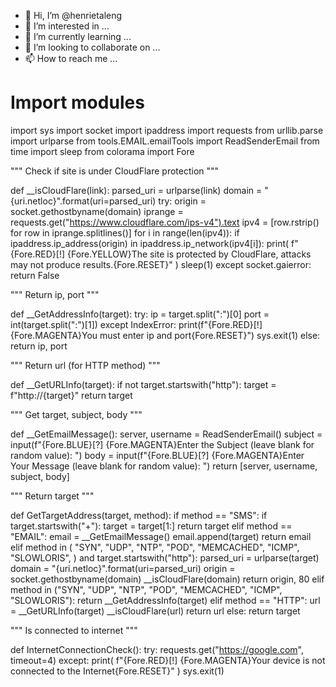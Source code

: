 - 👋 Hi, I’m @henrietaleng
- 👀 I’m interested in ...
- 🌱 I’m currently learning ...
- 💞️ I’m looking to collaborate on ...
- 📫 How to reach me ...

<!---
henrietaleng/henrietaleng is a ✨ special ✨ repository because its `README.md` (this file) appears on your GitHub profile.
You can click the Preview link to take a look at your changes.
--->
# Import modules
import sys
import socket
import ipaddress
import requests
from urllib.parse import urlparse
from tools.EMAIL.emailTools import ReadSenderEmail
from time import sleep
from colorama import Fore

""" Check if site is under CloudFlare protection """


def __isCloudFlare(link):
    parsed_uri = urlparse(link)
    domain = "{uri.netloc}".format(uri=parsed_uri)
    try:
        origin = socket.gethostbyname(domain)
        iprange = requests.get("https://www.cloudflare.com/ips-v4").text
        ipv4 = [row.rstrip() for row in iprange.splitlines()]
        for i in range(len(ipv4)):
            if ipaddress.ip_address(origin) in ipaddress.ip_network(ipv4[i]):
                print(
                    f"{Fore.RED}[!] {Fore.YELLOW}The site is protected by CloudFlare, attacks may not produce results.{Fore.RESET}"
                )
                sleep(1)
    except socket.gaierror:
        return False


""" Return ip, port """


def __GetAddressInfo(target):
    try:
        ip = target.split(":")[0]
        port = int(target.split(":")[1])
    except IndexError:
        print(f"{Fore.RED}[!] {Fore.MAGENTA}You must enter ip and port{Fore.RESET}")
        sys.exit(1)
    else:
        return ip, port


""" Return url (for HTTP method) """


def __GetURLInfo(target):
    if not target.startswith("http"):
        target = f"http://{target}"
    return target


""" Get target, subject, body """


def __GetEmailMessage():
    server, username = ReadSenderEmail()
    subject = input(f"{Fore.BLUE}[?] {Fore.MAGENTA}Enter the Subject (leave blank for random value): ")
    body = input(f"{Fore.BLUE}[?] {Fore.MAGENTA}Enter Your Message (leave blank for random value): ")
    return [server, username, subject, body]

""" Return target """


def GetTargetAddress(target, method):
    if method == "SMS":
        if target.startswith("+"):
            target = target[1:]
        return target
    elif method == "EMAIL":
        email = __GetEmailMessage()
        email.append(target)
        return email
    elif method in (
        "SYN",
        "UDP",
        "NTP",
        "POD",
        "MEMCACHED",
        "ICMP",
        "SLOWLORIS",
    ) and target.startswith("http"):
        parsed_uri = urlparse(target)
        domain = "{uri.netloc}".format(uri=parsed_uri)
        origin = socket.gethostbyname(domain)
        __isCloudFlare(domain)
        return origin, 80
    elif method in ("SYN", "UDP", "NTP", "POD", "MEMCACHED", "ICMP", "SLOWLORIS"):
        return __GetAddressInfo(target)
    elif method == "HTTP":
        url = __GetURLInfo(target)
        __isCloudFlare(url)
        return url
    else:
        return target


""" Is connected to internet """


def InternetConnectionCheck():
    try:
        requests.get("https://google.com", timeout=4)
    except:
        print(
            f"{Fore.RED}[!] {Fore.MAGENTA}Your device is not connected to the Internet{Fore.RESET}"
        )
        sys.exit(1)
